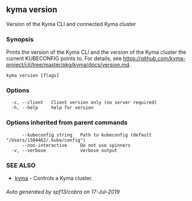 ## kyma version

Version of the Kyma CLI and connected Kyma cluster

### Synopsis

Prints the version of the Kyma CLI and the version of the Kyma cluster the current KUBECONFIG points to. For details, see https://github.com/kyma-project/cli/tree/master/pkg/kyma/docs/version.md.


```
kyma version [flags]
```

### Options

```
  -c, --client   Client version only (no server required)
  -h, --help     help for version
```

### Options inherited from parent commands

```
      --kubeconfig string   Path to kubeconfig (default "/Users/i504462/.kube/config")
      --non-interactive     Do not use spinners
  -v, --verbose             verbose output
```

### SEE ALSO

* [kyma](kyma.md)	 - Controls a Kyma cluster.

###### Auto generated by spf13/cobra on 17-Jul-2019
